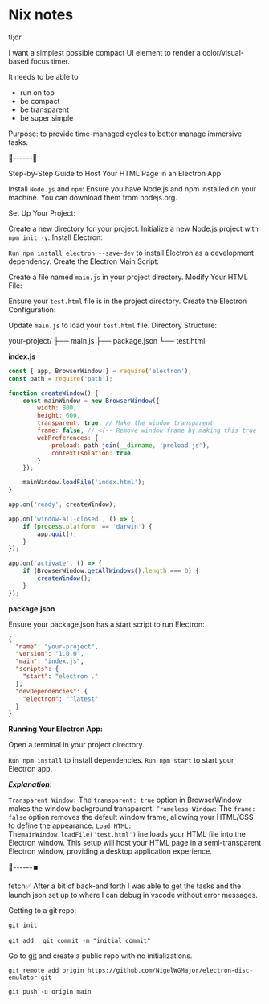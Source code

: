 #  Nix notes

tl;dr

I want a simplest possible compact UI element to render a color/visual-based focus timer.

It needs to be able to

- run on top
- be compact
- be transparent
- be super simple

Purpose: to provide time-managed cycles to better manage immersive tasks.

🔽------🤖

Step-by-Step Guide to Host Your HTML Page in an Electron App

Install `Node.js` and `npm`: Ensure you have Node.js and npm installed on your machine. You can download them from nodejs.org.

Set Up Your Project:

Create a new directory for your project.
Initialize a new Node.js project with `npm init -y`.
Install Electron:

`Run npm install electron --save-dev` to install Electron as a development dependency.
Create the Electron Main Script:

Create a file named `main.js` in your project directory.
Modify Your HTML File:

Ensure your `test.html` file is in the project directory.
Create the Electron Configuration:

Update `main.js` to load your `test.html` file.
Directory Structure:

your-project/
├── main.js
├── package.json
└── test.html

**index.js**

```js
const { app, BrowserWindow } = require('electron');
const path = require('path');

function createWindow() {
    const mainWindow = new BrowserWindow({
        width: 800,
        height: 600,
        transparent: true, // Make the window transparent
        frame: false, // <(-- Remove window frame by making this true
        webPreferences: {
            preload: path.join(__dirname, 'preload.js'),
            contextIsolation: true,
        }
    });

    mainWindow.loadFile('index.html');
}

app.on('ready', createWindow);

app.on('window-all-closed', () => {
    if (process.platform !== 'darwin') {
        app.quit();
    }
});

app.on('activate', () => {
    if (BrowserWindow.getAllWindows().length === 0) {
        createWindow();
    }
});
```

**package.json**

Ensure your package.json has a start script to run Electron:

```json
{
  "name": "your-project",
  "version": "1.0.0",
  "main": "index.js",
  "scripts": {
    "start": "electron ."
  },
  "devDependencies": {
    "electron": "^latest"
  }
}
```

**Running Your Electron App:**

Open a terminal in your project directory.

`Run npm install` to install dependencies.
`Run npm start` to start your Electron app.

***Explanation***:

`Transparent Window:` The `transparent: true` option in BrowserWindow makes the window background transparent.
`Frameless Window:` The `frame: false` option removes the default window frame, allowing your HTML/CSS to define the appearance.
`Load HTML:` The` mainWindow.loadFile('test.html') `line loads your HTML file into the Electron window.
This setup will host your HTML page in a semi-transparent Electron window, providing a desktop application experience.

🤖------⏹️

fetch✅ After a bit of back-and forth I was able to get the tasks and the launch json set up to where I can debug in vscode without error messages.

Getting to a git repo:

`git init`


`git add .`
`git commit -m "initial commit"`

Go to [git](https://github.com/NigelWGMajor) and create a public repo with no initializations.

`git remote add origin https://github.com/NigelWGMajor/electron-disc-emulator.git`

`git push -u origin main`


